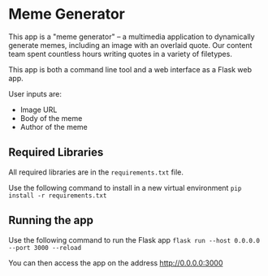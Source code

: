 # Meme Generator

This app is a "meme generator" – a multimedia application to dynamically generate memes, including an image with an overlaid quote. Our content team spent countless hours writing quotes in a variety of filetypes.

This app is both a command line tool and a web interface as a Flask web app.

User inputs are:
- Image URL
- Body of the meme
- Author of the meme

## Required Libraries

All required libraries are in the ```requirements.txt``` file.

Use the following command to install in a new virtual environment
```pip install -r requirements.txt```

## Running the app

Use the following command to run the Flask app
```flask run --host 0.0.0.0 --port 3000 --reload```

You can then access the app on the address http://0.0.0.0:3000